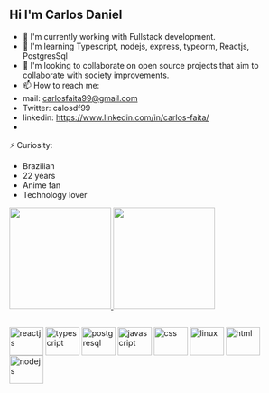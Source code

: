 ## Hi I'm Carlos Daniel

- 🔭 I'm currently working with Fullstack development.
- 🌱 I'm learning Typescript, nodejs, express, typeorm, Reactjs, PostgresSql
- 👯 I'm looking to collaborate on open source projects that aim to collaborate with society improvements.
- 📫 How to reach me: 
- mail: carlosfaita99@gmail.com
- Twitter: calosdf99
- linkedin: https://www.linkedin.com/in/carlos-faita/
- 
⚡ Curiosity: 
* Brazilian
* 22 years
* Anime fan
* Technology lover


<div>
  <a href="http://github.com/xCall">
  <img src="http://github-readme-stats.vercel.app/api?username=xCall&show_icons=true&theme=dracula&include_all_commits=true&count_private=true" height="180em">
  <img src="http://github-readme-stats.vercel.app/api/top-langs/?username=xCall&layout=compact&langs_count=16&theme=dracula" height="180em">
</div>
  
##
  
<div style="display: inline-block;">
  <img align="center" alt="reactjs" height="50" width="60" src="https://cdn.jsdelivr.net/gh/devicons/devicon/icons/react/react-original-wordmark.svg" />
  <img align="center" alt="typescript" height="50" width="60" src="https://cdn.jsdelivr.net/gh/devicons/devicon/icons/typescript/typescript-plain.svg" />
  <img align="center" alt="postgresql" height="50" width="60" src="https://cdn.jsdelivr.net/gh/devicons/devicon/icons/postgresql/postgresql-original-wordmark.svg" />
  <img align="center" alt="javascript" height="50" width="60" src="https://cdn.jsdelivr.net/gh/devicons/devicon/icons/javascript/javascript-original.svg" />
  <img align="center" alt="css" height="50" width="60" src="https://cdn.jsdelivr.net/gh/devicons/devicon/icons/css3/css3-original.svg" />
  <img align="center" alt="linux" height="50" width="60" src="https://cdn.jsdelivr.net/gh/devicons/devicon/icons/linux/linux-original.svg" />
  <img align="center" alt="html" height="50" width="60" src="https://cdn.jsdelivr.net/gh/devicons/devicon/icons/html5/html5-original.svg" />
  <img align="center" alt="nodejs" height="50" width="60" src="https://cdn.jsdelivr.net/gh/devicons/devicon/icons/nodejs/nodejs-original-wordmark.svg" />
</div>
